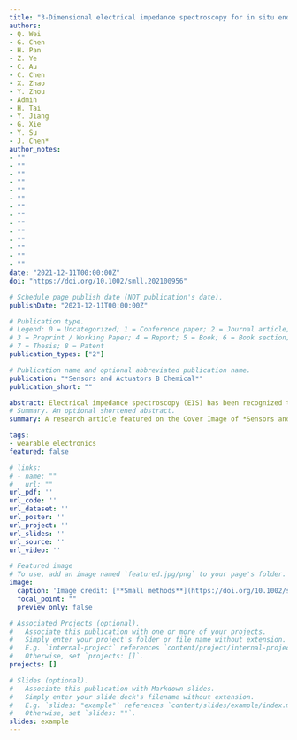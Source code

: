 ```yaml
---
title: "3-Dimensional electrical impedance spectroscopy for in situ endoluminal mapping of metabolically active plaques"
authors:
- Q. Wei
- G. Chen
- H. Pan
- Z. Ye
- C. Au
- C. Chen
- X. Zhao
- Y. Zhou
- Admin
- H. Tai
- Y. Jiang
- G. Xie
- Y. Su
- J. Chen*
author_notes:
- ""
- ""
- ""
- ""
- ""
- ""
- ""
- ""
- ""
- ""
- ""
- ""
- ""
- ""
date: "2021-12-11T00:00:00Z"
doi: "https://doi.org/10.1002/smll.202100956"

# Schedule page publish date (NOT publication's date).
publishDate: "2021-12-11T00:00:00Z"

# Publication type.
# Legend: 0 = Uncategorized; 1 = Conference paper; 2 = Journal article;
# 3 = Preprint / Working Paper; 4 = Report; 5 = Book; 6 = Book section;
# 7 = Thesis; 8 = Patent
publication_types: ["2"]

# Publication name and optional abbreviated publication name.
publication: "*Sensors and Actuators B Chemical*"
publication_short: ""

abstract: Electrical impedance spectroscopy (EIS) has been recognized to characterize oxidized low-density lipoprotein (oxLDL) in the metabolically active plaque. However, intravascular deployment of 3-D EIS-derived electrical impedance tomography (EIT) for endoluminal mapping of oxLDL-laden arterial walls remains an unmet clinical challenge. To this end, we designed the 6-point microelectrode arrays that were circumferentially configurated onto the balloon catheter for 15 intravascular EIS permutations. In parallel, we created the metabolically active plaques by performing partial ligation of right carotid artery in Yorkshire mini-pigs (n = 6 males), followed by demonstrating the plaque progression at baseline, 8 weeks, and 16 weeks of high-fat diet via computed tomography (CT) angiogram. Next, we deployed the 3-D EIS sensors to the right and left carotid arteries, and we demonstrated 3-D EIS mapping of metabolically active endolumen in the right but not left carotid arteries as evidenced by the positive E06 immunostaining for oxLDL-laden regions. By considering electrical conductivity (σ) and permittivity (ε) properties of collagen, lipid, and smooth muscle presence in the arterial wall, we further validated the 3-D EIS-derived EIT by reconstructing the histology of right and left carotid arteries for the finite element modeling of the oxLDL-laden endolumen, and we accurately predicted 3-D EIS mapping. Thus, we establish the capability of 3-D EIS-derived EIT to detect oxLDL-laden arterial walls with translational implication to predict metabolically active plaques prone to acute coronary syndromes or stroke.
# Summary. An optional shortened abstract.
summary: A research article featured on the Cover Image of *Sensors and Actuators B Chemical*.

tags:
- wearable electronics
featured: false

# links:
# - name: ""
#   url: ""
url_pdf: ''
url_code: ''
url_dataset: ''
url_poster: ''
url_project: ''
url_slides: ''
url_source: ''
url_video: ''

# Featured image
# To use, add an image named `featured.jpg/png` to your page's folder. 
image:
  caption: 'Image credit: [**Small methods**](https://doi.org/10.1002/smtd.202101051)'
  focal_point: ""
  preview_only: false

# Associated Projects (optional).
#   Associate this publication with one or more of your projects.
#   Simply enter your project's folder or file name without extension.
#   E.g. `internal-project` references `content/project/internal-project/index.md`.
#   Otherwise, set `projects: []`.
projects: []

# Slides (optional).
#   Associate this publication with Markdown slides.
#   Simply enter your slide deck's filename without extension.
#   E.g. `slides: "example"` references `content/slides/example/index.md`.
#   Otherwise, set `slides: ""`.
slides: example
---
```

